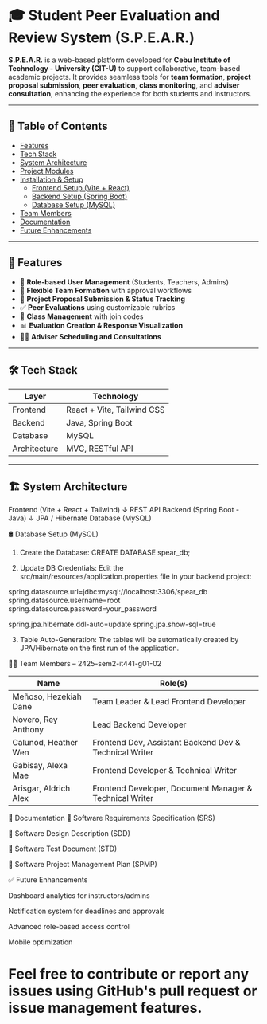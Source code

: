 # 🎓 Student Peer Evaluation and Review System (S.P.E.A.R.)

**S.P.E.A.R.** is a web-based platform developed for **Cebu Institute of Technology - University (CIT-U)** to support collaborative, team-based academic projects. It provides seamless tools for **team formation**, **project proposal submission**, **peer evaluation**, **class monitoring**, and **adviser consultation**, enhancing the experience for both students and instructors.

---

## 📌 Table of Contents

- [Features](#features)
- [Tech Stack](#tech-stack)
- [System Architecture](#system-architecture)
- [Project Modules](#project-modules)
- [Installation & Setup](#installation--setup)
  - [Frontend Setup (Vite + React)](#frontend-setup-vite--react)
  - [Backend Setup (Spring Boot)](#backend-setup-spring-boot)
  - [Database Setup (MySQL)](#database-setup-mysql)
- [Team Members](#team-members)
- [Documentation](#documentation)
- [Future Enhancements](#future-enhancements)

---

## 🚀 Features

- 🔐 **Role-based User Management** (Students, Teachers, Admins)
- 👥 **Flexible Team Formation** with approval workflows
- 📄 **Project Proposal Submission & Status Tracking**
- ✅ **Peer Evaluations** using customizable rubrics
- 🏫 **Class Management** with join codes
- 📊 **Evaluation Creation & Response Visualization**
- 🧑‍🏫 **Adviser Scheduling and Consultations**

---

## 🛠️ Tech Stack

| Layer        | Technology                   |
|--------------|------------------------------|
| Frontend     | React + Vite, Tailwind CSS   |
| Backend      | Java, Spring Boot            |
| Database     | MySQL                        |
| Architecture | MVC, RESTful API             |

---

## 🏗️ System Architecture

Frontend (Vite + React + Tailwind)
↓ REST API
Backend (Spring Boot - Java)
↓ JPA / Hibernate
Database (MySQL)


🛢️ Database Setup (MySQL)
1. Create the Database:
CREATE DATABASE spear_db;

2. Update DB Credentials:
Edit the src/main/resources/application.properties file in your backend project:

spring.datasource.url=jdbc:mysql://localhost:3306/spear_db
spring.datasource.username=root
spring.datasource.password=your_password

spring.jpa.hibernate.ddl-auto=update
spring.jpa.show-sql=true


3. Table Auto-Generation:
The tables will be automatically created by JPA/Hibernate on the first run of the application.


👨‍💻 Team Members – 2425-sem2-it441-g01-02

| Name                  | Role(s)                                                 |
| --------------------- | ------------------------------------------------------- |
| Meñoso, Hezekiah Dane | Team Leader & Lead Frontend Developer                   |
| Novero, Rey Anthony   | Lead Backend Developer                                  |
| Calunod, Heather Wen  | Frontend Dev, Assistant Backend Dev & Technical Writer  |
| Gabisay, Alexa Mae    | Frontend Developer & Technical Writer                   |
| Arisgar, Aldrich Alex | Frontend Developer, Document Manager & Technical Writer |



📄 Documentation
📘 Software Requirements Specification (SRS)

🧩 Software Design Description (SDD)

🧩 Software Test Document (STD)

📅 Software Project Management Plan (SPMP)



✅ Future Enhancements

Dashboard analytics for instructors/admins

Notification system for deadlines and approvals

Advanced role-based access control

Mobile optimization


# Feel free to contribute or report any issues using GitHub's pull request or issue management features.
